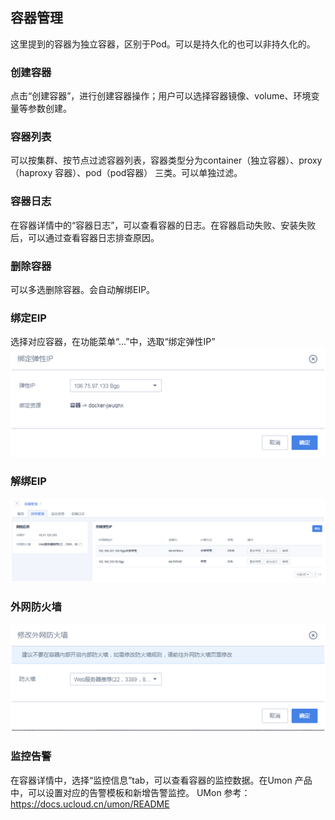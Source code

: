 ## 容器管理


这里提到的容器为独立容器，区别于Pod。可以是持久化的也可以非持久化的。

### 创建容器

点击“创建容器”，进行创建容器操作；用户可以选择容器镜像、volume、环境变量等参数创建。

### 容器列表

可以按集群、按节点过滤容器列表，容器类型分为container（独立容器）、proxy（haproxy 容器）、pod（pod容器）
三类。可以单独过滤。

### 容器日志

在容器详情中的“容器日志”，可以查看容器的日志。在容器启动失败、安装失败后，可以通过查看容器日志排查原因。

### 删除容器

可以多选删除容器。会自动解绑EIP。

### 绑定EIP

选择对应容器，在功能菜单“…”中，选取“绑定弹性IP” ![](/images/guide/容器绑定eip.png)

### 解绑EIP

![](/images/guide/容器解绑eip.png)

### 外网防火墙

![](/images/guide/容器修改防火墙.png)

### 监控告警

在容器详情中，选择“监控信息”tab，可以查看容器的监控数据。在Umon 产品中，可以设置对应的告警模板和新增告警监控。 UMon
参考：<https://docs.ucloud.cn/umon/README>
